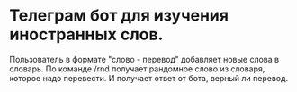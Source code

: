 # Телеграм бот для изучения иностранных слов.

Пользователь в формате "слово - перевод" добавляет новые слова в словарь.
По команде /rnd получает рандомное слово из словаря, которое надо перевести. И получает ответ от бота, верный ли перевод.
